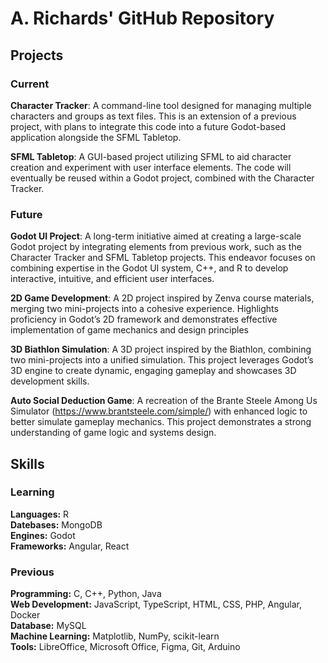 # A. Richards' GitHub Repository

## Projects
### Current
**Character Tracker**: A command-line tool designed for managing multiple characters and groups as text files. This is an extension of a previous project, with plans to integrate this code into a future Godot-based application alongside the SFML Tabletop.

**SFML Tabletop**: A GUI-based project utilizing SFML to aid character creation and experiment with user interface elements. The code will eventually be reused within a Godot project, combined with the Character Tracker.

### Future
**Godot UI Project**: A long-term initiative aimed at creating a large-scale Godot project by integrating elements from previous work, such as the Character Tracker and SFML Tabletop projects. This endeavor focuses on combining expertise in the Godot UI system, C++, and R to develop interactive, intuitive, and efficient user interfaces.

**2D Game Development**: A 2D project inspired by Zenva course materials, merging two mini-projects into a cohesive experience. Highlights proficiency in Godot’s 2D framework and demonstrates effective implementation of game mechanics and design principles

**3D Biathlon Simulation**: A 3D project inspired by the Biathlon, combining two mini-projects into a unified simulation. This project leverages Godot’s 3D engine to create dynamic, engaging gameplay and showcases 3D development skills.

**Auto Social Deduction Game**: A recreation of the Brante Steele Among Us Simulator (https://www.brantsteele.com/simple/) with enhanced logic to better simulate gameplay mechanics. This project demonstrates a strong understanding of game logic and systems design.

## Skills
### Learning
**Languages:** R <br>
**Datebases:** MongoDB <br>
**Engines:** Godot <br>
**Frameworks:** Angular, React

### Previous
**Programming:** C, C++, Python, Java <br>
**Web Development:** JavaScript, TypeScript, HTML, CSS, PHP, Angular, Docker <br>
**Database:** MySQL <br>
**Machine Learning:** Matplotlib, NumPy, scikit-learn <br>
**Tools:** LibreOffice, Microsoft Office, Figma, Git, Arduino
<!---
### Programming
![C](https://img.shields.io/badge/c-%2300599C.svg?style=for-the-badge&logo=c&logoColor=white)
![C++](https://img.shields.io/badge/c++-%2300599C.svg?style=for-the-badge&logo=c%2B%2B&logoColor=white)
![Python](https://img.shields.io/badge/python-3670A0?style=for-the-badge&logo=python&logoColor=ffdd54)
![Java](https://img.shields.io/badge/java-%23ED8B00.svg?style=for-the-badge&logo=openjdk&logoColor=white)

### Web Development
![JavaScript](https://img.shields.io/badge/javascript-%23323330.svg?style=for-the-badge&logo=javascript&logoColor=%23F7DF1E)
![TypeScript](https://img.shields.io/badge/typescript-%23007ACC.svg?style=for-the-badge&logo=typescript&logoColor=white)
![HTML5](https://img.shields.io/badge/html5-%23E34F26.svg?style=for-the-badge&logo=html5&logoColor=white)
![CSS3](https://img.shields.io/badge/css3-%231572B6.svg?style=for-the-badge&logo=css3&logoColor=white)
![PHP](https://img.shields.io/badge/php-%23777BB4.svg?style=for-the-badge&logo=php&logoColor=white)
![Angular.js](https://img.shields.io/badge/angular.js-%23E23237.svg?style=for-the-badge&logo=angularjs&logoColor=white)
![Docker](https://img.shields.io/badge/docker-%230db7ed.svg?style=for-the-badge&logo=docker&logoColor=white)

### Database
![MySQL](https://img.shields.io/badge/mysql-%2300f.svg?style=for-the-badge&logo=mysql&logoColor=white)

### Machine Learning
![Matplotlib](https://img.shields.io/badge/Matplotlib-%23ffffff.svg?style=for-the-badge&logo=Matplotlib&logoColor=black)
![NumPy](https://img.shields.io/badge/numpy-%23013243.svg?style=for-the-badge&logo=numpy&logoColor=white)
![scikit-learn](https://img.shields.io/badge/scikit--learn-%23F7931E.svg?style=for-the-badge&logo=scikit-learn&logoColor=white)

### Tools
![LibreOffice](https://img.shields.io/badge/LibreOffice-%2318A303?style=for-the-badge&logo=LibreOffice&logoColor=white)
![Microsoft Office](https://img.shields.io/badge/Microsoft_Office-D83B01?style=for-the-badge&logo=microsoft-office&logoColor=white)
![Figma](https://img.shields.io/badge/figma-%23F24E1E.svg?style=for-the-badge&logo=figma&logoColor=white)
![Git](https://img.shields.io/badge/git-%23F05033.svg?style=for-the-badge&logo=git&logoColor=white)
![Arduino](https://img.shields.io/badge/-Arduino-00979D?style=for-the-badge&logo=Arduino&logoColor=white)

## 📫 Connect with me
*Email:* adrian.richards.m@gmail.com <br>
*LinkedIn:* www.linkedin.com/in/adrian-richards-19365622b/
--->

<!---
ARichardsM/ARichardsM is a ✨ special ✨ repository because its `README.md` (this file) appears on your GitHub profile.
You can click the Preview link to take a look at your changes.
https://www.freecodecamp.org/news/how-to-write-a-good-readme-file/
https://github.com/Ileriayo/markdown-badges
--->
